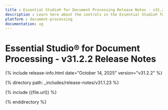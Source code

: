 ```yaml
---
title : Essential Studio® for Document Processing Release Notes - v31.2.2
description : Learn here about the controls in the Essential Studio® for Document Processing 2025 Volume 3 SP Release - Release Notes - v31.2.2
platform : document-processing
documentation: ug
---
```


# Essential Studio® for Document Processing - v31.2.2 Release Notes

{% include release-info.html date="October 14, 2025" version="v31.2.2" %} 

{% directory path: _includes/release-notes/v31.1.23 %}

{% include {{file.url}} %}

{% enddirectory %}
